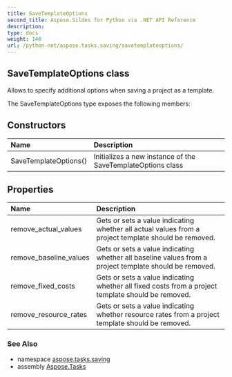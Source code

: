 ```yaml
---
title: SaveTemplateOptions
second_title: Aspose.Sildes for Python via .NET API Reference
description: 
type: docs
weight: 140
url: /python-net/aspose.tasks.saving/savetemplateoptions/
---
```


## SaveTemplateOptions class

Allows to specify additional options when saving a project as a template.

The SaveTemplateOptions type exposes the following members:
## Constructors
| Name | Description |
| :- | :- |
|SaveTemplateOptions()|Initializes a new instance of the SaveTemplateOptions class|
## Properties
| Name | Description |
| :- | :- |
|remove_actual_values|Gets or sets a value indicating whether all actual values from a project template should be removed.|
|remove_baseline_values|Gets or sets a value indicating whether all baseline values from a project template should be removed.|
|remove_fixed_costs|Gets or sets a value indicating whether all fixed costs from a project template should be removed.|
|remove_resource_rates|Gets or sets a value indicating whether resource rates from a project template should be removed.|

### See Also

* namespace [aspose.tasks.saving](/python-net/aspose.tasks.saving/)
* assembly [Aspose.Tasks](/tasks/python-net/)

